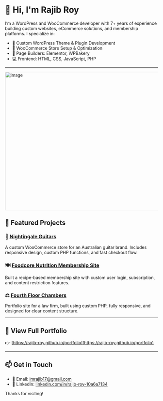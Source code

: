 # 👋 Hi, I'm Rajib Roy

I’m a WordPress and WooCommerce developer with 7+ years of experience building custom websites, eCommerce solutions, and membership platforms. I specialize in:

- 🔧 Custom WordPress Theme & Plugin Development  
- 🛒 WooCommerce Store Setup & Optimization  
- 🧩 Page Builders: Elementor, WPBakery  
- 💻 Frontend: HTML, CSS, JavaScript, PHP  

---

<img width="700" height="457" alt="image" src="https://worldwincoder.com/wp-content/uploads/2018/08/wordpress-jobs-02.gif" />

## 🚀 Featured Projects

### 🎸 [Nightingale Guitars](https://www.nightingaleguitars.com.au/)  
A custom WooCommerce store for an Australian guitar brand. Includes responsive design, custom PHP functions, and fast checkout flow.

### 🍽 [Foodcore Nutrition Membership Site](https://www.foodcore.org.au/)  
Built a recipe-based membership site with custom user login, subscription, and content restriction features.

### ⚖️ [Fourth Floor Chambers](https://www.fourthfloor.com.au/)  
Portfolio site for a law firm, built using custom PHP, fully responsive, and designed for clear content structure.

---

## 📁 View Full Portfolio

👉 [https://rajib-roy.github.io/portfolio](https://rajib-roy.github.io/portfolio)

---

## 📫 Get in Touch

- 📧 Email: [imrajib17@gmail.com](mailto:imrajib17@gmail.com)  
- 💼 LinkedIn: [linkedin.com/in/rajib-roy-10a6a7134](https://www.linkedin.com/in/rajib-roy-10a6a7134/)  

Thanks for visiting!
